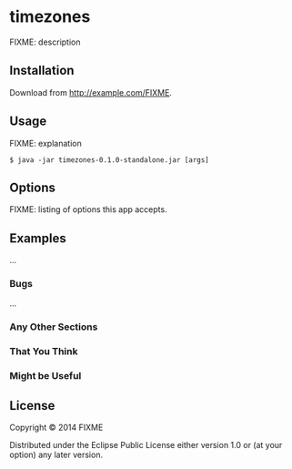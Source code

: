 # timezones

FIXME: description

## Installation

Download from http://example.com/FIXME.

## Usage

FIXME: explanation

    $ java -jar timezones-0.1.0-standalone.jar [args]

## Options

FIXME: listing of options this app accepts.

## Examples

...

### Bugs

...

### Any Other Sections
### That You Think
### Might be Useful

## License

Copyright © 2014 FIXME

Distributed under the Eclipse Public License either version 1.0 or (at
your option) any later version.
